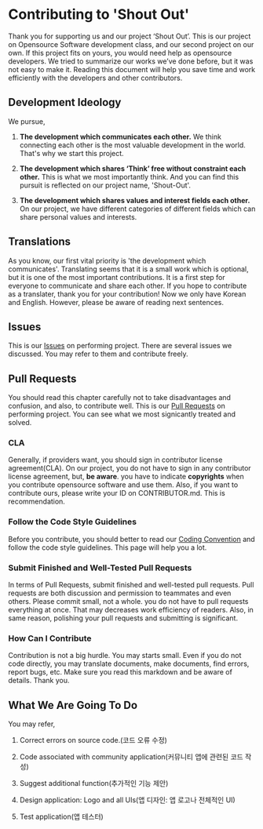 # Contributing to 'Shout Out'


Thank you for supporting us and our project ‘Shout Out’. This is our project on Opensource Software development class, and our second project on our own. If this project fits on yours, you would need help as opensource developers. We tried to summarize our works we’ve done before, but it was not easy to make it. Reading this document will help you save time and work efficiently with the developers and other contributors.


## Development Ideology


We pursue, 

1. __The development which communicates each other.__
We think connecting each other is the most valuable development in the world. That's why we start this project.

2. __The development which shares ‘Think’ free without constraint each other.__
This is what we most importantly think. And you can find this pursuit is reflected on our project name, 'Shout-Out'.

3. __The development which shares values and interest fields each other.__
On our project, we have different categories of different fields which can share personal values and interests.


## Translations


As you know, our first vital priority is 'the development which communicates'. Translating seems that it is a small work which is optional, but it is one of the most important contributions. It is a first step for everyone to communicate and share each other. If you hope to contribute as a translater, thank you for your contribution! Now we only have Korean and English. However, please be aware of reading next sentences.


## Issues


This is our [Issues](https://github.com/Kim-jeongmin/ShoutOut-Android/issues) on performing project. There are several issues we discussed. You may refer to them and contribute freely.


## Pull Requests


You should read this chapter carefully not to take disadvantages and confusion, and also, to contribute well. This is our [Pull Requests](https://github.com/Kim-jeongmin/ShoutOut-Android/pulls) on performing project. You can see what we most signicantly treated and solved. 


### CLA


Generally, if providers want, you should sign in contributor license agreement(CLA). On our project, you do not have to sign in any contributor license agreement, but, **be aware**. you have to indicate **copyrights** when you contribute opensource software and use them. Also, if you want to contribute ours, please write your ID on CONTRIBUTOR.md. This is recommendation.


### Follow the Code Style Guidelines


Before you contribute, you should better to read our [Coding Convention](https://github.com/Kim-jeongmin/ShoutOut-Android/blob/master/CodingConvention.md) and follow the code style guidelines. This page will help you a lot.


### Submit Finished and Well-Tested Pull Requests


In terms of Pull Requests, submit finished and well-tested pull requests. Pull requests are both discussion and permission to teammates and even others. Please commit small, not a whole. you do not have to pull requests everything at once. That may decreases work efficiency of readers. Also, in same reason, polishing your pull requests and submitting is significant.


### How Can I Contribute


Contribution is not a big hurdle. You may starts small. Even if you do not code directly, you may translate documents, make documents, find errors, report bugs, etc. Make sure you read this markdown and be aware of details. Thank you.


## What We Are Going To Do
 
You may refer,

1. Correct errors on source code.(코드 오류 수정)

2. Code associated with community application(커뮤니티 앱에 관련된 코드 작성)

3. Suggest additional function(추가적인 기능 제안)

4. Design application: Logo and all UIs(앱 디자인: 앱 로고나 전체적인 UI)

5. Test application(앱 테스터)



